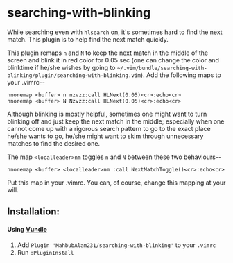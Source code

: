 # searching-with-blinking

While searching even with `hlsearch` on, it's sometimes hard to find the next match. This plugin is to help find the next match quickly.

This plugin remaps `n` and `N` to keep the next match in the middle of the screen and blink it in red color for 0.05 sec (one can change the color and blinktime if he/she wishes by going to `~/.vim/bundle/searching-with-blinking/plugin/searching-with-blinking.vim`). Add the following maps to your .vimrc--

    nnoremap <buffer> n nzvzz:call HLNext(0.05)<cr>:echo<cr>
    nnoremap <buffer> N Nzvzz:call HLNext(0.05)<cr>:echo<cr>


Although blinking is mostly helpful, sometimes one might want to turn blinking off and just keep the next match in the middle; especially when one cannot come up with a rigorous search pattern to go to the exact place he/she wants to go, he/she might want to skim through unnecessary matches to find the desired one.

The map `<localleader>nm` toggles `n` and `N` between these two behaviours--

    nnoremap <buffer> <localleader>nm :call NextMatchToggle()<cr>:echo<cr>

Put this map in your .vimrc. You can, of course, change this mapping at your will.

## Installation:

#### Using [Vundle](https://github.com/VundleVim/Vundle.vim)

1. Add `Plugin 'MahbubAlam231/searching-with-blinking'` to your `.vimrc`
2. Run `:PluginInstall`
